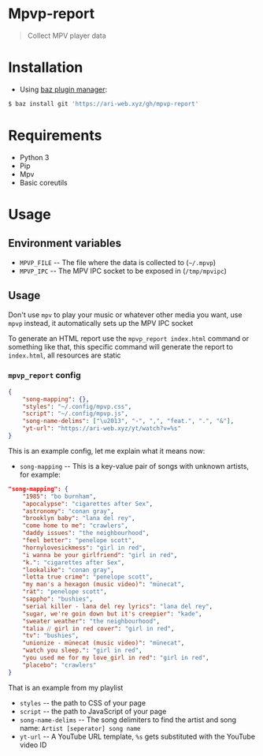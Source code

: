 # Mpvp-report

> Collect MPV player data

# Installation

-   Using [baz plugin manager](https://ari-web.xyz/gh/baz):

```bash
$ baz install git 'https://ari-web.xyz/gh/mpvp-report'
```

# Requirements

-   Python 3
-   Pip
-   Mpv
-   Basic coreutils

# Usage

## Environment variables

-   `MPVP_FILE` -- The file where the data is collected to (`~/.mpvp`)
-   `MPVP_IPC` -- The MPV IPC socket to be exposed in (`/tmp/mpvipc`)

## Usage

Don't use `mpv` to play your music or whatever other
media you want, use `mpvp` instead, it automatically
sets up the MPV IPC socket

To generate an HTML report use the `mpvp_report index.html` command
or something like that, this specific command will
generate the report to `index.html`, all resources
are static

### `mpvp_report` config

```json
{
    "song-mapping": {},
    "styles": "~/.config/mpvp.css",
    "script": "~/.config/mpvp.js",
    "song-name-delims": ["\u2013", "-", ",", "feat.", ".", "&"],
    "yt-url": "https://ari-web.xyz/yt/watch?v=%s"
}
```

This is an example config, let me explain what it means
now:

-   `song-mapping` -- This is a key-value pair of songs with unknown artists, for example:

```json
"song-mapping": {
    "1985": "bo burnham",
    "apocalypse": "cigarettes after Sex",
    "astronomy": "conan gray",
    "brooklyn baby": "lana del rey",
    "come home to me": "crawlers",
    "daddy issues": "the neighbourhood",
    "feel better": "penelope scott",
    "hornylovesickmess": "girl in red",
    "i wanna be your girlfriend": "girl in red",
    "k.": "cigarettes after Sex",
    "lookalike": "conan gray",
    "lotta true crime": "penelope scott",
    "my man's a hexagon (music video)": "münecat",
    "rät": "penelope scott",
    "sappho": "bushies",
    "serial killer - lana del rey lyrics": "lana del rey",
    "sugar, we're goin down but it's creepier": "kade",
    "sweater weather": "the neighbourhood",
    "talia ⧸⧸ girl in red cover": "girl in red",
    "tv": "bushies",
    "unionize - münecat (music video)": "münecat",
    "watch you sleep.": "girl in red",
    "you used me for my love_girl in red": "girl in red",
    "placebo": "crawlers"
}
```

That is an example from my playlist

-   `styles` -- the path to CSS of your page
-   `script` -- the path to JavaScript of your page
-   `song-name-delims` -- The song delimiters to find the artist and song name: `Artist [seperator] song name`
-   `yt-url` -- A YouTube URL template, `%s` gets substituted with the YouTube video ID
